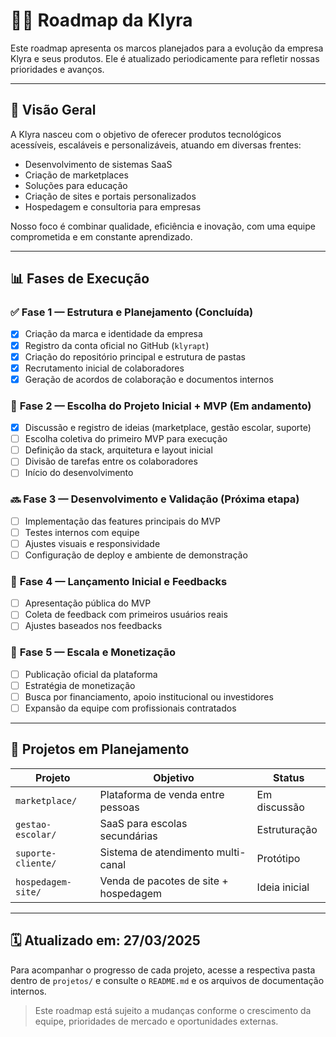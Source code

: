 # 📜🗾️ Roadmap da Klyra

Este roadmap apresenta os marcos planejados para a evolução da empresa Klyra e seus produtos. Ele é atualizado periodicamente para refletir nossas prioridades e avanços.

---

## 🌟 Visão Geral

A Klyra nasceu com o objetivo de oferecer produtos tecnológicos acessíveis, escaláveis e personalizáveis, atuando em diversas frentes:

- Desenvolvimento de sistemas SaaS
- Criação de marketplaces
- Soluções para educação
- Criação de sites e portais personalizados
- Hospedagem e consultoria para empresas

Nosso foco é combinar qualidade, eficiência e inovação, com uma equipe comprometida e em constante aprendizado.

---

## 📊 Fases de Execução

### ✅ **Fase 1 — Estrutura e Planejamento** (Concluída)
- [x] Criação da marca e identidade da empresa
- [x] Registro da conta oficial no GitHub (`klyrapt`)
- [x] Criação do repositório principal e estrutura de pastas
- [x] Recrutamento inicial de colaboradores
- [x] Geração de acordos de colaboração e documentos internos

### 🚧 **Fase 2 — Escolha do Projeto Inicial + MVP** (Em andamento)
- [x] Discussão e registro de ideias (marketplace, gestão escolar, suporte)
- [ ] Escolha coletiva do primeiro MVP para execução
- [ ] Definição da stack, arquitetura e layout inicial
- [ ] Divisão de tarefas entre os colaboradores
- [ ] Início do desenvolvimento

### 🔜 **Fase 3 — Desenvolvimento e Validação** (Próxima etapa)
- [ ] Implementação das features principais do MVP
- [ ] Testes internos com equipe
- [ ] Ajustes visuais e responsividade
- [ ] Configuração de deploy e ambiente de demonstração

### 🧪 **Fase 4 — Lançamento Inicial e Feedbacks**
- [ ] Apresentação pública do MVP
- [ ] Coleta de feedback com primeiros usuários reais
- [ ] Ajustes baseados nos feedbacks

### 🚀 **Fase 5 — Escala e Monetização**
- [ ] Publicação oficial da plataforma
- [ ] Estratégia de monetização
- [ ] Busca por financiamento, apoio institucional ou investidores
- [ ] Expansão da equipe com profissionais contratados

---

## 📌 Projetos em Planejamento

| Projeto               | Objetivo                                | Status         |
|----------------------|-----------------------------------------|----------------|
| `marketplace/`       | Plataforma de venda entre pessoas       | Em discussão   |
| `gestao-escolar/`    | SaaS para escolas secundárias           | Estruturação    |
| `suporte-cliente/`   | Sistema de atendimento multi-canal     | Protótipo       |
| `hospedagem-site/`   | Venda de pacotes de site + hospedagem  | Ideia inicial   |

---

## 🗓️ Atualizado em: 27/03/2025

Para acompanhar o progresso de cada projeto, acesse a respectiva pasta dentro de `projetos/` e consulte o `README.md` e os arquivos de documentação internos.

> Este roadmap está sujeito a mudanças conforme o crescimento da equipe, prioridades de mercado e oportunidades externas.

